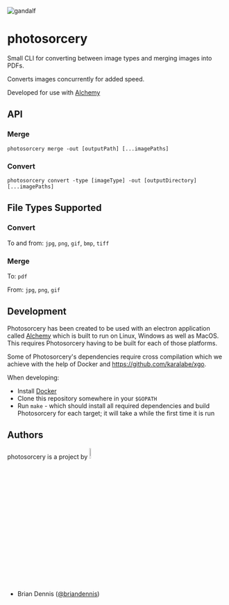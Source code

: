 ![gandalf](http://38.media.tumblr.com/d2d97e94e4b5bd5d9334cf2f85f88ddf/tumblr_n8tqcqPhPB1thowlgo1_250.gif)

# photosorcery

Small CLI for converting between image types and merging images into PDFs.

Converts images concurrently for added speed.

Developed for use with [Alchemy](https://github.com/dawnlabs/alchemy)

## API

### Merge

`photosorcery merge -out [outputPath] [...imagePaths]`

### Convert

`photosorcery convert -type [imageType] -out [outputDirectory] [...imagePaths]`

## File Types Supported

### Convert

  To and from: `jpg`, `png`, `gif`, `bmp`, `tiff`

### Merge

  To: `pdf`

  From: `jpg`, `png`, `gif`

## Development

Photosorcery has been created to be used with an electron application called [Alchemy](https://github.com/dawnlabs/alchemy) which is built to run on Linux, Windows as well as MacOS. This requires Photosorcery having to be built for each of those platforms.

Some of Photosorcery's dependencies require cross compilation which we achieve with the help of Docker and https://github.com/karalabe/xgo.

When developing:

* Install [Docker](https://www.docker.com/community-edition#/download)
* Clone this repository somewhere in your `$GOPATH`
* Run `make` - which should install all required dependencies and build Photosorcery for each target; it will take a while the first time it is run

## Authors
photosorcery is a project by <a href="http://dawnlabs.io/"><img width=8% src="https://cloud.githubusercontent.com/assets/10369094/25406306/dacebd4c-29cb-11e7-8e1c-468687cde495.png"></a>
- Brian Dennis ([@briandennis](https://github.com/briandennis))
